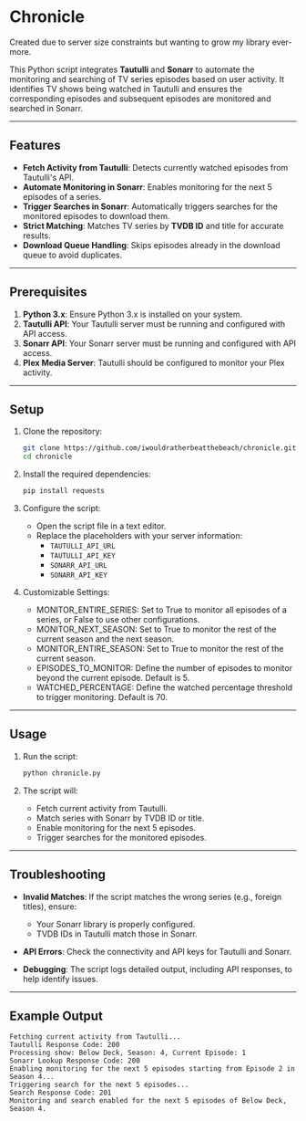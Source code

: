 # Chronicle

Created due to server size constraints but wanting to grow my library ever-more.

This Python script integrates **Tautulli** and **Sonarr** to automate the monitoring and searching of TV series episodes based on user activity. It identifies TV shows being watched in Tautulli and ensures the corresponding episodes and subsequent episodes are monitored and searched in Sonarr.

---

## Features

- **Fetch Activity from Tautulli**: Detects currently watched episodes from Tautulli's API.
- **Automate Monitoring in Sonarr**: Enables monitoring for the next 5 episodes of a series.
- **Trigger Searches in Sonarr**: Automatically triggers searches for the monitored episodes to download them.
- **Strict Matching**: Matches TV series by **TVDB ID** and title for accurate results.
- **Download Queue Handling**: Skips episodes already in the download queue to avoid duplicates.

---

## Prerequisites

1. **Python 3.x**: Ensure Python 3.x is installed on your system.
2. **Tautulli API**: Your Tautulli server must be running and configured with API access.
3. **Sonarr API**: Your Sonarr server must be running and configured with API access.
4. **Plex Media Server**: Tautulli should be configured to monitor your Plex activity.

---

## Setup

1. Clone the repository:
   ```bash
   git clone https://github.com/iwouldratherbeatthebeach/chronicle.git
   cd chronicle
   ```

2. Install the required dependencies:
   ```bash
   pip install requests
   ```

3. Configure the script:
   - Open the script file in a text editor.
   - Replace the placeholders with your server information:
     - `TAUTULLI_API_URL`
     - `TAUTULLI_API_KEY`
     - `SONARR_API_URL`
     - `SONARR_API_KEY`

4. Customizable Settings:
   - MONITOR_ENTIRE_SERIES: Set to True to monitor all episodes of a series, or False to use other configurations.
   - MONITOR_NEXT_SEASON: Set to True to monitor the rest of the current season and the next season.
   - MONITOR_ENTIRE_SEASON: Set to True to monitor the rest of the current season.
   - EPISODES_TO_MONITOR: Define the number of episodes to monitor beyond the current episode. Default is 5.
   - WATCHED_PERCENTAGE: Define the watched percentage threshold to trigger monitoring. Default is 70.

---

## Usage

1. Run the script:
   ```bash
   python chronicle.py
   ```

2. The script will:
   - Fetch current activity from Tautulli.
   - Match series with Sonarr by TVDB ID or title.
   - Enable monitoring for the next 5 episodes.
   - Trigger searches for the monitored episodes.

---

## Troubleshooting

- **Invalid Matches**: If the script matches the wrong series (e.g., foreign titles), ensure:
  - Your Sonarr library is properly configured.
  - TVDB IDs in Tautulli match those in Sonarr.

- **API Errors**: Check the connectivity and API keys for Tautulli and Sonarr.

- **Debugging**: The script logs detailed output, including API responses, to help identify issues.

---

## Example Output

```plaintext
Fetching current activity from Tautulli...
Tautulli Response Code: 200
Processing show: Below Deck, Season: 4, Current Episode: 1
Sonarr Lookup Response Code: 200
Enabling monitoring for the next 5 episodes starting from Episode 2 in Season 4...
Triggering search for the next 5 episodes...
Search Response Code: 201
Monitoring and search enabled for the next 5 episodes of Below Deck, Season 4.
```



